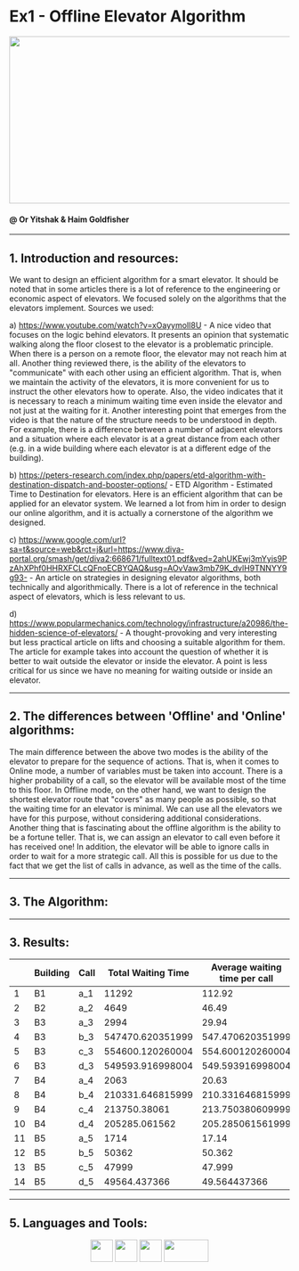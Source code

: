 # Ex1 - Offline Elevator Algorithm

 <code><img height="300" width="600" src="https://38i4h31480aw2fd03t4av02o-wpengine.netdna-ssl.com/wp-content/uploads/2016/07/Smart-Elevators.jpg"/></code>

#### @ Or Yitshak & Haim Goldfisher

---------

## 1. Introduction and resources:
We want to design an efficient algorithm for a smart elevator. It should be noted that in some articles there is a lot of reference to the engineering or economic aspect of elevators. We focused solely on the algorithms that the elevators implement. Sources we used:

a) https://www.youtube.com/watch?v=xOayymoIl8U - A nice video that focuses on the logic behind elevators. It presents an opinion that systematic walking along the floor closest to the elevator is a problematic principle. When there is a person on a remote floor, the elevator may not reach him at all. Another thing reviewed there, is the ability of the elevators to "communicate" with each other using an efficient algorithm. That is, when we maintain the activity of the elevators, it is more convenient for us to instruct the other elevators how to operate. Also, the video indicates that it is necessary to reach a minimum waiting time even inside the elevator and not just at the waiting for it. Another interesting point that emerges from the video is that the nature of the structure needs to be understood in depth. For example, there is a difference between a number of adjacent elevators and a situation where each elevator is at a great distance from each other (e.g. in a wide building where each elevator is at a different edge of the building).

b) https://peters-research.com/index.php/papers/etd-algorithm-with-destination-dispatch-and-booster-options/ - ETD Algorithm - Estimated Time to Destination for elevators. Here is an efficient algorithm that can be applied for an elevator system. We learned a lot from him in order to design our online algorithm, and it is actually a cornerstone of the algorithm we designed.

c) https://www.google.com/url?sa=t&source=web&rct=j&url=https://www.diva-portal.org/smash/get/diva2:668671/fulltext01.pdf&ved=2ahUKEwj3mYyis9PzAhXPhf0HHRXFCLcQFnoECBYQAQ&usg=AOvVaw3mb79K_dvlH9TNNYY9g93- - An article on strategies in designing elevator algorithms, both technically and algorithmically. There is a lot of reference in the technical aspect of elevators, which is less relevant to us.

d) https://www.popularmechanics.com/technology/infrastructure/a20986/the-hidden-science-of-elevators/ - A thought-provoking and very interesting but less practical article on lifts and choosing a suitable algorithm for them. The article for example takes into account the question of whether it is better to wait outside the elevator or inside the elevator. A point is less critical for us since we have no meaning for waiting outside or inside an elevator.

---------

## 2. The differences between 'Offline' and 'Online' algorithms:
The main difference between the above two modes is the ability of the elevator to prepare for the sequence of actions. That is, when it comes to Online mode, a number of variables must be taken into account. There is a higher probability of a call, so the elevator will be available most of the time to this floor.
In Offline mode, on the other hand, we want to design the shortest elevator route that "covers" as many people as possible, so that the waiting time for an elevator is minimal. We can use all the elevators we have for this purpose, without considering additional considerations. Another thing that is fascinating about the offline algorithm is the ability to be a fortune teller. That is, we can assign an elevator to call even before it has received one! In addition, the elevator will be able to ignore calls in order to wait for a more strategic call. All this is possible for us due to the fact that we get the list of calls in advance, as well as the time of the calls.

--------- 

## 3. The Algorithm:

---------

## 3. Results:

|       | Building | Call | Total Waiting Time | Average waiting time per call | UnCompleted calls | Certificate |
| ----- | ---------| -----| ------------------ | ----------------------------- | ----------------- | ----------- |
| 1     | B1       | a_1  | 11292              | 112.92                        | 0                 | -273971877  |
| 2     | B2       | a_2  | 4649               | 46.49                         | 0                 | -237904543  |
| 3     | B3       | a_3  | 2994               | 29.94                         | 0                 | -44160852   |
| 4     | B3       | b_3  | 547470.620351999   | 547.470620351999              | 174               | -2001207391 |
| 5     | B3       | c_3  | 554600.120260004   | 554.600120260004              | 132               | -1969794310 |
| 6     | B3       | d_3  | 549593.916998004   | 549.593916998004              | 153               | -1979939333 |
| 7     | B4       | a_4  | 2063               | 20.63                         | 0                 | -54793609   |
| 8     | B4       | b_4  | 210331.646815999   | 210.331646815999              | 17                | -744519961  |
| 9     | B4       | c_4  | 213750.38061       | 213.750380609999              | 2                 | -747533748  |
| 10    | B4       | d_4  | 205285.061562      | 205.285061561999              | 7                 | -762051044  |
| 11    | B5       | a_5  | 1714               | 17.14                         | 0                 | -69599288   |
| 12    | B5       | b_5  | 50362              | 50.362                        | 0                 | -219374659  |
| 13    | B5       | c_5  | 47999              | 47.999                        | 0                 | -250958602  |
| 14    | B5       | d_5  | 49564.437366       | 49.564437366                  | 1                 | -223098839  |

---------

## 5. Languages and Tools:

  <div align="center">
  
  <code><img height="40" src="https://cdn3.iconfinder.com/data/icons/logos-and-brands-adobe/512/267_Python-512.png"/></code>
  <code><img height="40" src="https://pbs.twimg.com/profile_images/1206603239791218688/0AwZ0m6W_400x400.jpg"/></code>
  <code><img height="40" src="https://www.clipartmax.com/png/middle/136-1368231_farmers-markets-json-icon-transparent.png"/></code>
  <code><img height="40" width="80" src="https://user-images.githubusercontent.com/74299934/124384183-c15bd600-dcd8-11eb-8350-d1980f87b8c8.png"/></code>
  
